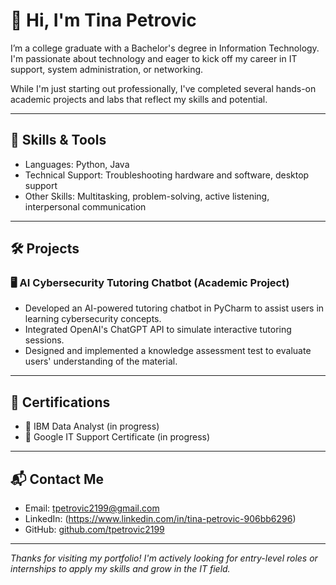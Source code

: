 # 👋 Hi, I'm Tina Petrovic

I’m a college graduate with a Bachelor's degree in Information Technology. I'm passionate about technology and eager to kick off my career in IT support, system administration, or networking.

While I'm just starting out professionally, I've completed several hands-on academic projects and labs that reflect my skills and potential.

---

## 💼 Skills & Tools
- Languages: Python, Java 
- Technical Support: Troubleshooting hardware and software, desktop support
- Other Skills: Multitasking, problem-solving, active listening, interpersonal communication

---

## 🛠️ Projects

### 🖥️ AI Cybersecurity Tutoring Chatbot (Academic Project)
- Developed an AI-powered tutoring chatbot in PyCharm to assist users in learning cybersecurity concepts.
- Integrated OpenAI's ChatGPT API to simulate interactive tutoring sessions.
- Designed and implemented a knowledge assessment test to evaluate users' understanding of the material.

---

## 📜 Certifications
- 📌 IBM Data Analyst (in progress)  
- 📌 Google IT Support Certificate (in progress)  

---

## 📬 Contact Me
- Email: tpetrovic2199@gmail.com  
- LinkedIn: (https://www.linkedin.com/in/tina-petrovic-906bb6296)
- GitHub: [github.com/tpetrovic2199](https://github.com/tpetrovic2199)

---

_Thanks for visiting my portfolio! I'm actively looking for entry-level roles or internships to apply my skills and grow in the IT field._
